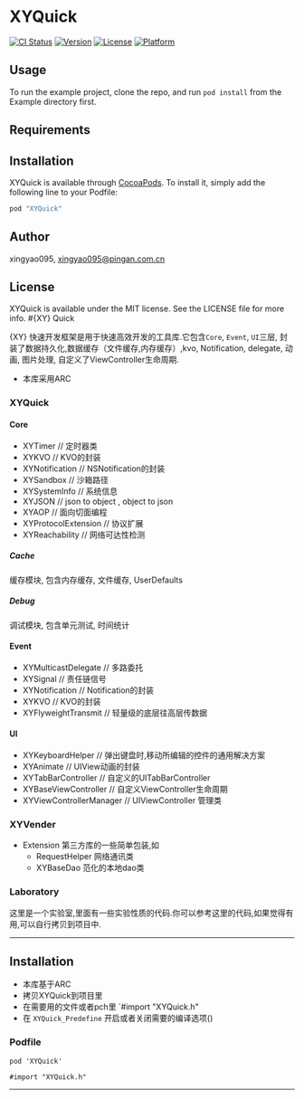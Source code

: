 # XYQuick

[![CI Status](http://img.shields.io/travis/xingyao095/XYQuick.svg?style=flat)](https://travis-ci.org/xingyao095/XYQuick)
[![Version](https://img.shields.io/cocoapods/v/XYQuick.svg?style=flat)](http://cocoapods.org/pods/XYQuick)
[![License](https://img.shields.io/cocoapods/l/XYQuick.svg?style=flat)](http://cocoapods.org/pods/XYQuick)
[![Platform](https://img.shields.io/cocoapods/p/XYQuick.svg?style=flat)](http://cocoapods.org/pods/XYQuick)

## Usage

To run the example project, clone the repo, and run `pod install` from the Example directory first.

## Requirements

## Installation

XYQuick is available through [CocoaPods](http://cocoapods.org). To install
it, simply add the following line to your Podfile:

```ruby
pod "XYQuick"
```

## Author

xingyao095, xingyao095@pingan.com.cn

## License

XYQuick is available under the MIT license. See the LICENSE file for more info.
#{XY} Quick

{XY} 快速开发框架是用于快速高效开发的工具库.它包含`Core`, `Event`, `UI`三层,
封装了数据持久化,数据缓存（文件缓存,内存缓存）,kvo, Notification, delegate, 动画, 图片处理, 自定义了ViewController生命周期.

* 本库采用ARC

### XYQuick
#### Core
* XYTimer 		// 定时器类
* XYKVO 	// KVO的封装
* XYNotification 	// NSNotification的封装
* XYSandbox 	// 沙箱路径
* XYSystemInfo //	系统信息
* XYJSON 	// json to object , object to json
* XYAOP // 面向切面编程
* XYProtocolExtension	// 协议扩展
* XYReachability		// 网络可达性检测


##### Cache
缓存模块, 包含内存缓存, 文件缓存, UserDefaults

##### Debug
调试模块, 包含单元测试, 时间统计

#### Event
* XYMulticastDelegate 	// 多路委托
* XYSignal				// 责任链信号
* XYNotification		// Notification的封装
* XYKVO			// KVO的封装
* XYFlyweightTransmit	// 轻量级的底层往高层传数据

#### UI
* XYKeyboardHelper		// 弹出键盘时,移动所编辑的控件的通用解决方案
* XYAnimate 	// UIView动画的封装
* XYTabBarController		// 自定义的UITabBarController
* XYBaseViewController		// 自定义ViewController生命周期
* XYViewControllerManager		// UIViewController 管理类

### XYVender
* Extension 第三方库的一些简单包装,如
    * RequestHelper 网络通讯类
    * XYBaseDao 范化的本地dao类

### Laboratory
这里是一个实验室,里面有一些实验性质的代码.你可以参考这里的代码,如果觉得有用,可以自行拷贝到项目中.

---
## Installation
* 本库基于ARC
* 拷贝XYQuick到项目里
* 在需要用的文件或者pch里 `#import "XYQuick.h"
* 在 `XYQuick_Predefine` 开启或者关闭需要的编译选项()

### Podfile

```
pod 'XYQuick'

#import "XYQuick.h"
```

---

